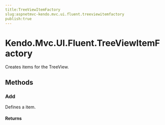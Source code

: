 ```yaml
---
title:TreeViewItemFactory
slug:aspnetmvc-kendo.mvc.ui.fluent.treeviewitemfactory
publish:true
---
```


# Kendo.Mvc.UI.Fluent.TreeViewItemFactory
Creates items for the TreeView.



## Methods

### Add
Defines a item.



#### Returns





 

